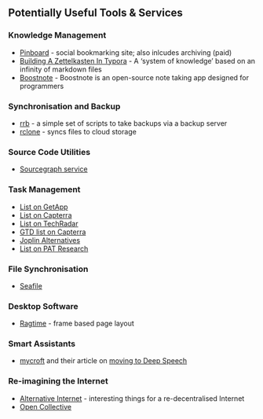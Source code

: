 ## Potentially Useful Tools & Services

### Knowledge Management

- [Pinboard](http://pinboard.in/) - social bookmarking site; also inlcudes archiving (paid)
- [Building A Zettelkasten In Typora](https://medium.com/work-futures/building-a-zettelkasten-in-typora-f22857c98301) - A ‘system of knowledge’ based on an infinity of markdown files
- [Boostnote](https://www.omgubuntu.co.uk/2017/04/boostnote-open-source-note-taking-app-designed-coders) - Boostnote is an open-source note taking app designed for programmers

### Synchronisation and Backup

- [rrb](https://github.com/def-/rrb) - a simple set of scripts to take backups via a backup server
- [rclone](https://rclone.org/) - syncs files to cloud storage

### Source Code Utilities

- [Sourcegraph service](https://about.sourcegraph.com/)

### Task Management

- [List on GetApp](https://www.getapp.com/project-management-planning-software/a/hitask/alternatives/?pricingcategories_slug%5B%5D=free&oses_slug%5B%5D=android)
- [List on Capterra](https://blog.capterra.com/free-task-management-software/)
- [List on TechRadar](https://www.techradar.com/uk/best/best-task-management-apps)
- [GTD list on Capterra](https://blog.capterra.com/the-top-6-free-getting-things-done-software/)
- [Joplin Alternatives](https://alternativeto.net/software/joplin/)
- [List on PAT Research](https://www.predictiveanalyticstoday.com/top-free-premium-task-management-software/)


### File Synchronisation

- [Seafile](https://www.seafile.com/en/features/)

### Desktop Software

- [Ragtime](http://www.ragtime.de/start.html) - frame based page layout

### Smart Assistants

- [mycroft]() and their article on [moving to Deep Speech](https://mycroft.ai/blog/mycroft-speech-to-text-and-balance/)

### Re-imagining the Internet

- [Alternative Internet](https://github.com/redecentralize/alternative-internet#messaging) - interesting things for a re-decentralised Internet
- [Open Collective](https://docs.opencollective.com/help/about/introduction)
